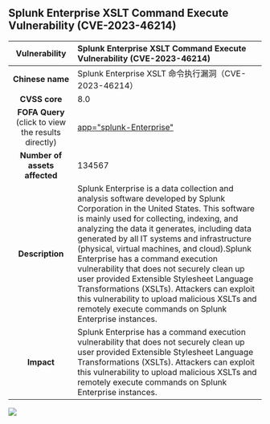 ## Splunk Enterprise XSLT Command Execute Vulnerability (CVE-2023-46214)

|   **Vulnerability**  | Splunk Enterprise XSLT Command Execute Vulnerability (CVE-2023-46214)  |
| :----:   | :-----|
|  **Chinese name**  | Splunk Enterprise XSLT 命令执行漏洞（CVE-2023-46214）	 |
| **CVSS core**  | 	8.0 |
| **FOFA Query**  (click to view the results directly)| [app="splunk-Enterprise"](https://en.fofa.info/result?qbase64=Ym9keT0iX19zcGx1bmtkX3BhcnRpYWxzX18iICB8fCAoaGVhZGVyPSJTZXQtQ29va2llOiBzcGx1bmt3ZWJfdWlkPSIgJiYgYm9keT0iZW50ZXJwcmlzZSIp)|
| **Number of assets affected**  | 134567 |
| **Description**  | Splunk Enterprise is a data collection and analysis software developed by Splunk Corporation in the United States. This software is mainly used for collecting, indexing, and analyzing the data it generates, including data generated by all IT systems and infrastructure (physical, virtual machines, and cloud).Splunk Enterprise has a command execution vulnerability that does not securely clean up user provided Extensible Stylesheet Language Transformations (XSLTs). Attackers can exploit this vulnerability to upload malicious XSLTs and remotely execute commands on Splunk Enterprise instances. |
| **Impact** | 	Splunk Enterprise has a command execution vulnerability that does not securely clean up user provided Extensible Stylesheet Language Transformations (XSLTs). Attackers can exploit this vulnerability to upload malicious XSLTs and remotely execute commands on Splunk Enterprise instances. |

![](https://s3.bmp.ovh/imgs/2023/11/27/4f67b965b611da68.gif)
